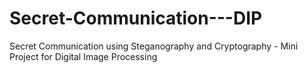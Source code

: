 # Secret-Communication---DIP
Secret Communication using Steganography and Cryptography - Mini Project for Digital Image Processing
